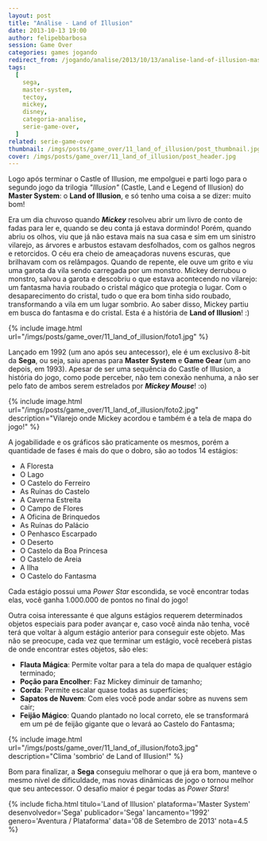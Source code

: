 ```yaml
---
layout: post
title: "Análise - Land of Illusion"
date: 2013-10-13 19:00
author: felipebbarbosa
session: Game Over
categories: games jogando
redirect_from: /jogando/analise/2013/10/13/analise-land-of-illusion-master-system.html
tags:
  [
    sega,
    master-system,
    tectoy,
    mickey,
    disney,
    categoria-analise,
    serie-game-over,
  ]
related: serie-game-over
thumbnail: /imgs/posts/game_over/11_land_of_illusion/post_thumbnail.jpg
cover: /imgs/posts/game_over/11_land_of_illusion/post_header.jpg
---
```


Logo após terminar o Castle of Illusion, me empolguei e parti logo para o segundo jogo da trilogia _"Illusion"_ (Castle, Land e Legend of Illusion) do **Master System**: o **Land of Illusion**, e só tenho uma coisa a se dizer: muito bom!

<!--more-->

Era um dia chuvoso quando **_Mickey_** resolveu abrir um livro de conto de fadas para ler e, quando se deu conta já estava dormindo! Porém, quando abriu os olhos, viu que já não estava mais na sua casa e sim em um sinistro vilarejo, as árvores e arbustos estavam desfolhados, com os galhos negros e retorcidos. O céu era cheio de ameaçadoras nuvens escuras, que brilhavam com os relâmpagos. Quando de repente, ele ouve um grito e viu uma garota da vila sendo carregada por um monstro. Mickey derrubou o monstro, salvou a garota e descobriu o que estava acontecendo no vilarejo: um fantasma havia roubado o cristal mágico que protegia o lugar. Com o desaparecimento do cristal, tudo o que era bom tinha sido roubado, transformando a vila em um lugar sombrio. Ao saber disso, Mickey partiu em busca do fantasma e do cristal. Esta é a história de **Land of Illusion**! :)

{% include image.html
  url="/imgs/posts/game_over/11_land_of_illusion/foto1.jpg" %}

Lançado em 1992 (um ano após seu antecessor), ele é um exclusivo 8-bit da **Sega**, ou seja, saiu apenas para **Master System** e **Game Gear** (um ano depois, em 1993). Apesar de ser uma sequência do Castle of Illusion, a história do jogo, como pode perceber, não tem conexão nenhuma, a não ser pelo fato de ambos serem estrelados por **_Mickey Mouse_**! :o)

{% include image.html
  url="/imgs/posts/game_over/11_land_of_illusion/foto2.jpg"
  description="Vilarejo onde Mickey acordou e também é a tela de mapa do jogo!" %}

A jogabilidade e os gráficos são praticamente os mesmos, porém a quantidade de fases é mais do que o dobro, são ao todos 14 estágios:

- A Floresta
- O Lago
- O Castelo do Ferreiro
- As Ruínas do Castelo
- A Caverna Estreita
- O Campo de Flores
- A Oficina de Brinquedos
- As Ruínas do Palácio
- O Penhasco Escarpado
- O Deserto
- O Castelo da Boa Princesa
- O Castelo de Areia
- A Ilha
- O Castelo do Fantasma

Cada estágio possui uma _Power Star_ escondida, se você encontrar todas elas, você ganha 1.000.000 de pontos no final do jogo!

Outra coisa interessante é que alguns estágios requerem determinados objetos especiais para poder avançar e, caso você ainda não tenha, você terá que voltar à algum estágio anterior para conseguir este objeto. Mas não se preocupe, cada vez que terminar um estágio, você receberá pistas de onde encontrar estes objetos, são eles:

- **Flauta Mágica**: Permite voltar para a tela do mapa de qualquer estágio terminado;
- **Poção para Encolher**: Faz Mickey diminuir de tamanho;
- **Corda**: Permite escalar quase todas as superfícies;
- **Sapatos de Nuvem**: Com eles você pode andar sobre as nuvens sem cair;
- **Feijão Mágico**: Quando plantado no local correto, ele se transformará em um pé de feijão gigante que o levará ao Castelo do Fantasma;

{% include image.html
  url="/imgs/posts/game_over/11_land_of_illusion/foto3.jpg"
  description="Clima 'sombrio' de Land of Illusion!" %}

Bom para finalizar, a **Sega** conseguiu melhorar o que já era bom, manteve o mesmo nível de dificuldade, mas novas dinâmicas de jogo o tornou melhor que seu antecessor. O desafio maior é pegar todas as _Power Stars_!

{% include ficha.html
  titulo='Land of Illusion'
  plataforma='Master System'
  desenvolvedor='Sega'
  publicador='Sega'
  lancamento='1992'
  genero='Aventura / Plataforma'
  data='08 de Setembro de 2013'
  nota=4.5 %}
